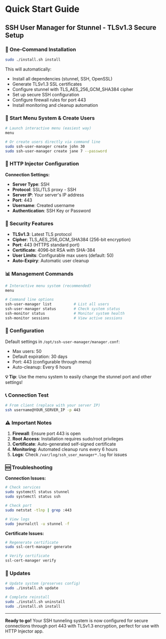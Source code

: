 # Quick Start Guide

## SSH User Manager for Stunnel - TLSv1.3 Secure Setup

### 🚀 One-Command Installation

```bash
sudo ./install.sh install
```

This will automatically:
- Install all dependencies (stunnel, SSH, OpenSSL)
- Generate TLSv1.3 SSL certificates
- Configure stunnel with TLS_AES_256_GCM_SHA384 cipher
- Set up secure SSH configuration
- Configure firewall rules for port 443
- Install monitoring and cleanup automation

### 👤 Start Menu System & Create Users

```bash
# Launch interactive menu (easiest way)
menu

# Or create users directly via command line
sudo ssh-user-manager create john 30
sudo ssh-user-manager create jane 7 --password
```

### 📱 HTTP Injector Configuration

**Connection Settings:**
- **Server Type**: SSH
- **Protocol**: SSL/TLS proxy - SSH  
- **Server IP**: Your server's IP address
- **Port**: 443
- **Username**: Created username
- **Authentication**: SSH Key or Password

### 🔐 Security Features

- **TLSv1.3**: Latest TLS protocol
- **Cipher**: TLS_AES_256_GCM_SHA384 (256-bit encryption)
- **Port**: 443 (HTTPS standard port)
- **Certificate**: 4096-bit RSA with SHA-384
- **User Limits**: Configurable max users (default: 50)
- **Auto-Expiry**: Automatic user cleanup

### 📊 Management Commands

```bash
# Interactive menu system (recommended)
menu

# Command line options
ssh-user-manager list          # List all users
ssh-user-manager status        # Check system status
ssh-monitor status             # Monitor system health
ssh-monitor sessions           # View active sessions
```

### 🔧 Configuration

Default settings in `/opt/ssh-user-manager/manager.conf`:
- Max users: 50
- Default expiration: 30 days
- Port: 443 (configurable through menu)
- Auto-cleanup: Every 6 hours

**💡 Tip**: Use the menu system to easily change the stunnel port and other settings!

### 📞 Connection Test

```bash
# From client (replace with your server IP)
ssh username@YOUR_SERVER_IP -p 443
```

### ⚠️ Important Notes

1. **Firewall**: Ensure port 443 is open
2. **Root Access**: Installation requires sudo/root privileges  
3. **Certificate**: Auto-generated self-signed certificate
4. **Monitoring**: Automated cleanup runs every 6 hours
5. **Logs**: Check `/var/log/ssh_user_manager*.log` for issues

### 🆘 Troubleshooting

**Connection Issues:**
```bash
# Check services
sudo systemctl status stunnel
sudo systemctl status ssh

# Check port
sudo netstat -tlnp | grep :443

# View logs
sudo journalctl -u stunnel -f
```

**Certificate Issues:**
```bash
# Regenerate certificate
sudo ssl-cert-manager generate

# Verify certificate
ssl-cert-manager verify
```

### 🔄 Updates

```bash
# Update system (preserves config)
sudo ./install.sh update

# Complete reinstall
sudo ./install.sh uninstall
sudo ./install.sh install
```

---

**Ready to go!** Your SSH tunneling system is now configured for secure connections through port 443 with TLSv1.3 encryption, perfect for use with HTTP Injector app.
